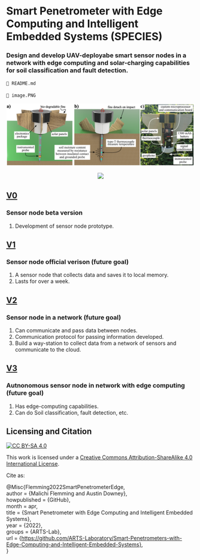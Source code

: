 # Smart Penetrometer with Edge Computing and Intelligent Embedded Systems (SPECIES) 
### Design and develop UAV-deployabe smart sensor nodes in a network with edge computing and solar-charging capabilities for soil classification and fault detection.

            
```angular2html      
📄 README.md

📄 image.PNG
```
<p align="center">
<img src="image.PNG" alt="drawing" width="910"/>
</p>
<p align="center">
</p>
<p align="center">
 <img src="https://user-images.githubusercontent.com/87868879/166610946-1d7f9edc-2c42-431b-8995-1c52ac2c5b0f.png"/>
</p>

## [V0](V0)
### Sensor node beta version 
1. Development of sensor node prototype.

## [V1](V1)
### Sensor node official verison (future goal)
1. A sensor node that collects data and saves it to local memory.
2. Lasts for over a week.

## [V2](V2)
### Sensor node in a network (future goal)
1. Can communicate and pass data between nodes.
2. Communication protocol for passing information developed.
3. Build a way-station to collect data from a network of sensors and communicate to the cloud.

## [V3](V3)
### Autnonomous sensor node in network with edge computing (future goal)
1. Has edge-computing capabilities.
2. Can do Soil classification, fault detection, etc.

## Licensing and Citation

[![CC BY-SA 4.0][cc-by-sa-shield]][cc-by-sa]

This work is licensed under a
[Creative Commons Attribution-ShareAlike 4.0 International License][cc-by-sa].

[cc-by-sa]: http://creativecommons.org/licenses/by-sa/4.0/
[cc-by-sa-image]: https://licensebuttons.net/l/by-sa/4.0/88x31.png
[cc-by-sa-shield]: https://img.shields.io/badge/License-CC%20BY--SA%204.0-lightgrey.svg


Cite as:

@Misc{Flemming2022SmartPenetrometerEdge,  
  author       = {Malichi Flemming and Austin Downey},  
  howpublished = {GitHub},  
  month        = apr,  
  title        = {Smart Penetrometer with Edge Computing and Intelligent Embedded Systems},  
  year         = {2022},  
  groups       = {ARTS-Lab},  
  url          = {https://github.com/ARTS-Laboratory/Smart-Penetrometers-with-Edge-Computing-and-Intelligent-Embedded-Systems},  
}











